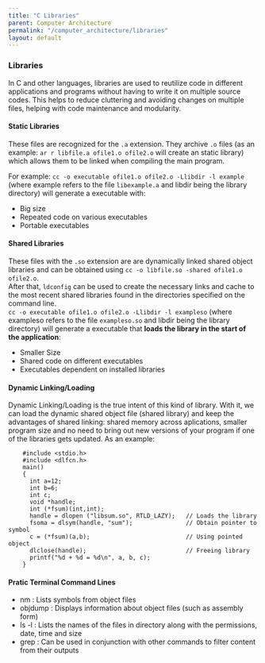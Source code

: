 ```yaml
---
title: "C Libraries"
parent: Computer Architecture
permalink: "/computer_architecture/libraries"
layout: default
---
```


### Libraries

In C and other languages, libraries are used to reutilize code in different applications and programs without having to write it on multiple source codes. This helps to reduce cluttering and avoiding changes on multiple files, helping with code maintenance and modularity.

#### Static Libraries

These files are recognized for the `.a` extension. They archive `.o` files
(as an example: `ar r libfile.a ofile1.o ofile2.o` will create an static library) which allows them to be linked when compiling the main program.

For example: `cc -o executable ofile1.o ofile2.o -Llibdir -l example` (where example refers to the file `libexample.a` and libdir being the library directory) will generate a executable with:

- Big size
- Repeated code on various executables
- Portable executables

#### Shared Libraries

These files with the `.so` extension are are dynamically linked shared object libraries and can be obtained using `cc -o libfile.so -shared ofile1.o ofile2.o`.
\
After that, `ldconfig` can be used to create the necessary links and cache to the most recent shared libraries found in the directories specified on the command line.
\
`cc -o executable ofile1.o ofile2.o -Llibdir -l exampleso` (where exampleso refers to the file `exampleso.so` and libdir being the library directory) will generate a executable that **loads the library in the start of the application**:

- Smaller Size
- Shared code on different executables
- Executables dependent on installed libraries

#### Dynamic Linking/Loading

Dynamic Linking/Loading is the true intent of this kind of library. With it, we can load the dynamic shared object file (shared library) and keep the advantages of shared linking: shared memory across aplications, smaller program size and no need to bring out new versions of your program if one of the libraries gets updated. As an example:

        #include <stdio.h>
        #include <dlfcn.h>
        main()
        {
          int a=12;
          int b=6;
          int c;
          void *handle;
          int (*fsum)(int,int);
          handle = dlopen ("libsum.so", RTLD_LAZY);   // Loads the library
          fsoma = dlsym(handle, "sum");               // Obtain pointer to symbol
          c = (*fsum)(a,b);                           // Using pointed object
          dlclose(handle);                            // Freeing library
          printf("%d + %d = %d\n", a, b, c);
        }

#### Pratic Terminal Command Lines

- nm : Lists symbols from object files
- objdump : Displays information about object files (such as assembly form)
- ls -l : Lists the names of the files in directory along with the permissions, date, time and size
- grep : Can be used in conjunction with other commands to filter content from their outputs
